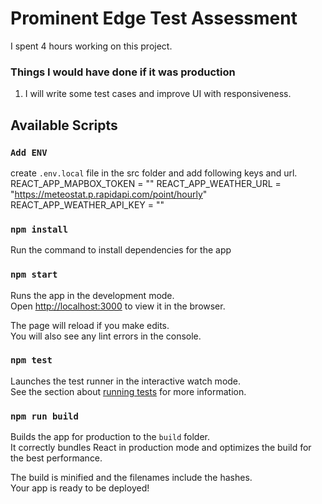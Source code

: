 # Prominent Edge Test Assessment

I spent 4 hours working on this project.

### Things I would have done if it was production

1. I will write some test cases and improve UI with responsiveness.

###

## Available Scripts

### `Add ENV`

create `.env.local` file in the src folder and add following keys and url.
REACT_APP_MAPBOX_TOKEN = ""
REACT_APP_WEATHER_URL = "https://meteostat.p.rapidapi.com/point/hourly"
REACT_APP_WEATHER_API_KEY = ""

### `npm install`

Run the command to install dependencies for the app

### `npm start`

Runs the app in the development mode.\
Open [http://localhost:3000](http://localhost:3000) to view it in the browser.

The page will reload if you make edits.\
You will also see any lint errors in the console.

### `npm test`

Launches the test runner in the interactive watch mode.\
See the section about [running tests](https://facebook.github.io/create-react-app/docs/running-tests) for more information.

### `npm run build`

Builds the app for production to the `build` folder.\
It correctly bundles React in production mode and optimizes the build for the best performance.

The build is minified and the filenames include the hashes.\
Your app is ready to be deployed!
